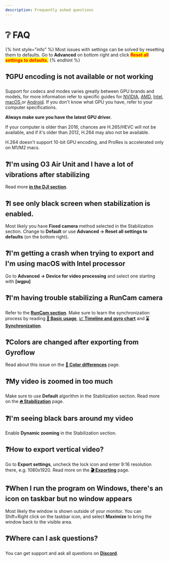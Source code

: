 ```yaml
---
description: Frequently asked questions
---
```


# ❔ FAQ

{% hint style="info" %}
Most issues with settings can be solved by resetting them to defaults. Go to **Advanced** on bottom right and click <mark style="color:red;">**Reset all settings to defaults.**</mark>
{% endhint %}

## ❓GPU encoding is not available or not working

Support for codecs and modes varies greatly between GPU brands and models, for more information refer to specific guides for [NVIDIA](../hardware-acceleration/nvidia.md), [AMD](../hardware-acceleration/amd.md), [Intel](../hardware-acceleration/intel.md), [macOS ](../hardware-acceleration/apple-macos.md)or [Android](../hardware-acceleration/android.md). If you don't know what GPU you have, refer to your computer specifications.

**Always make sure you have the latest GPU driver.**

If your computer is older than 2016, chances are H.265/HEVC will not be available, and if it's older than 2012, H.264 may also not be available.

H.264 doesn't support 10-bit GPU encoding, and ProRes is accelerated only on M1/M2 macs.

## ❓I'm using O3 Air Unit and I have a lot of vibrations after stabilizing

Read more [**in the DJI section**](supported-cameras/dji.md#dji-o3-air-unit-vibration-issues).

## ❓I see only black screen when stabilization is enabled.

Most likely you have **Fixed camera** method selected in the Stabilization section. Change to **Default** or use **Advanced -> Reset all settings to defaults** (on the bottom right)**.**

## ❓I'm getting a crash when trying to export and I'm using macOS with Intel processor

Go to **Advanced -> Device for video processing** and select one starting with **\[wgpu]**

## ❓**I'm having trouble stabilizing a RunCam camera**

Refer to the [**RunCam section**](supported-cameras/runcam.md). Make sure to learn the synchronization process by reading [**🔧 Basic usage**](basic-usage/), [**📈 Timeline and gyro chart**](basic-usage/timeline-and-gyro-chart.md) and [**⌛ Synchronization**](basic-usage/synchronization.md).

## ❓Colors are changed after exporting from Gyroflow

Read about this issue on the [**🎨 Color differences**](../advanced-usage/color-differences.md) page.

## ❓My video is zoomed in too much

Make sure to use **Default** algorithm in the Stabilization section. Read more on the [**🔥 Stabilization**](basic-usage/stabilization.md) page.

## ❓I'm seeing black bars around my video

Enable **Dynamic zooming** in the Stabilization section.

## ❓How to export vertical video?

Go to **Export settings**, uncheck the lock icon and enter 9:16 resolution there, e.g. 1080x1920. Read more on the [**🎬 Exporting**](basic-usage/exporting.md#output-size) page.

## ❓When I run the program on Windows, there's an icon on taskbar but no window appears

Most likely the window is shown outside of your monitor. You can Shift+Right click on the taskbar icon, and select **Maximize** to bring the window back to the visible area.

## ❓Where can I ask questions?

You can get support and ask all questions on [**Discord**](https://discord.com/invite/BBJ2UVAr2D).

